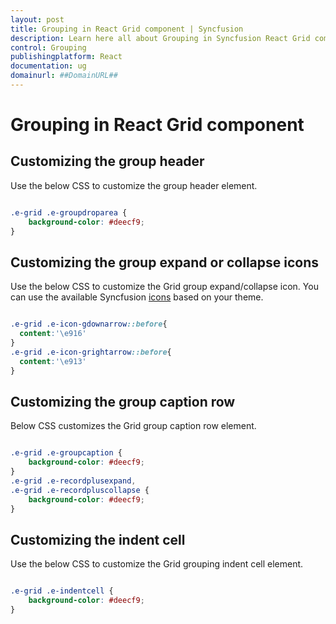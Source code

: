 ```yaml
---
layout: post
title: Grouping in React Grid component | Syncfusion
description: Learn here all about Grouping in Syncfusion React Grid component of Syncfusion Essential JS 2 and more.
control: Grouping 
publishingplatform: React
documentation: ug
domainurl: ##DomainURL##
---
```


# Grouping in React Grid component

## Customizing the group header

Use the below CSS to customize the group header element.

```css

.e-grid .e-groupdroparea {
    background-color: #deecf9;
}

```

## Customizing the group expand or collapse icons

Use the below CSS to customize the Grid group expand/collapse icon. You can use the available Syncfusion [icons](https://ej2.syncfusion.com/documentation/appearance/icons/#material) based on your theme.

```css

.e-grid .e-icon-gdownarrow::before{
  content:'\e916'
}
.e-grid .e-icon-grightarrow::before{
  content:'\e913'
}

```

## Customizing the group caption row

Below CSS customizes the Grid group caption row element.

```css

.e-grid .e-groupcaption {
    background-color: #deecf9;
}
.e-grid .e-recordplusexpand,
.e-grid .e-recordpluscollapse {
    background-color: #deecf9;
}

```

## Customizing the indent cell

Use the below CSS to customize the Grid grouping indent cell element.

```css

.e-grid .e-indentcell {
    background-color: #deecf9;
}

```
